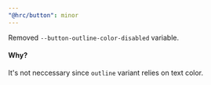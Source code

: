```yaml
---
"@hrc/button": minor
---
```


Removed `--button-outline-color-disabled` variable.

#### Why?

It's not neccessary since `outline` variant relies on text color.
